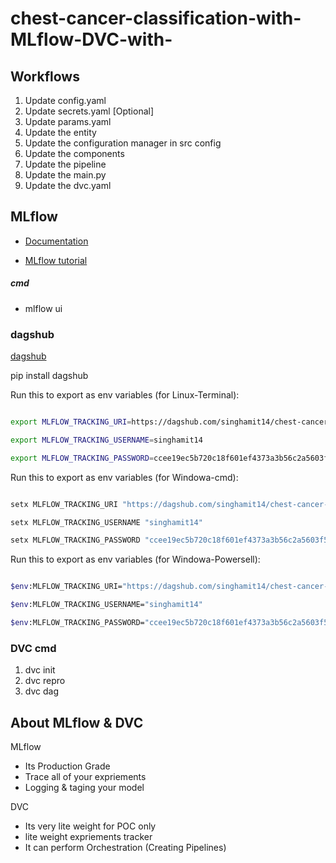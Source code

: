 # chest-cancer-classification-with-MLflow-DVC-with-


## Workflows

1. Update config.yaml
2. Update secrets.yaml [Optional]
3. Update params.yaml
4. Update the entity
5. Update the configuration manager in src config
6. Update the components
7. Update the pipeline 
8. Update the main.py
9. Update the dvc.yaml


## MLflow

- [Documentation](https://mlflow.org/docs/latest/index.html)

- [MLflow tutorial](https://youtube.com/playlist?list=PLkz_y24mlSJZrqiZ4_cLUiP0CBN5wFmTb&si=zEp_C8zLHt1DzWKK)

##### cmd
- mlflow ui

### dagshub
[dagshub](https://dagshub.com/)

pip install dagshub


Run this to export as env variables (for Linux-Terminal):

```bash

export MLFLOW_TRACKING_URI=https://dagshub.com/singhamit14/chest-cancer-classification-with-MLflow-and-DVC.mlflow

export MLFLOW_TRACKING_USERNAME=singhamit14

export MLFLOW_TRACKING_PASSWORD=ccee19ec5b720c18f601ef4373a3b56c2a5603f5

```

Run this to export as env variables (for Windowa-cmd):

```bash

setx MLFLOW_TRACKING_URI "https://dagshub.com/singhamit14/chest-cancer-classification-with-MLflow-and-DVC.mlflow"

setx MLFLOW_TRACKING_USERNAME "singhamit14"

setx MLFLOW_TRACKING_PASSWORD "ccee19ec5b720c18f601ef4373a3b56c2a5603f5"

```

Run this to export as env variables (for Windowa-Powersell):

```bash

$env:MLFLOW_TRACKING_URI="https://dagshub.com/singhamit14/chest-cancer-classification-with-MLflow-and-DVC.mlflow"

$env:MLFLOW_TRACKING_USERNAME="singhamit14"

$env:MLFLOW_TRACKING_PASSWORD="ccee19ec5b720c18f601ef4373a3b56c2a5603f5"

```

### DVC cmd

1. dvc init
2. dvc repro
3. dvc dag


## About MLflow & DVC

MLflow

 - Its Production Grade
 - Trace all of your expriements
 - Logging & taging your model


DVC 

 - Its very lite weight for POC only
 - lite weight expriements tracker
 - It can perform Orchestration (Creating Pipelines)